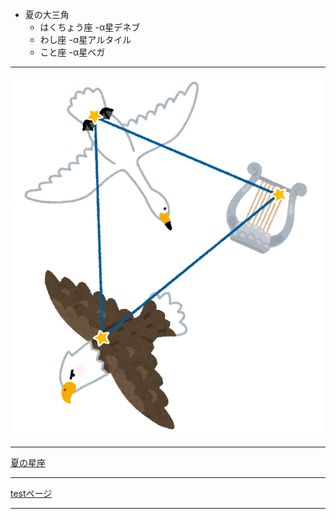 - 夏の大三角
  - はくちょう座
    -α星デネブ
  - わし座
    -α星アルタイル
  - こと座
    -α星ベガ
    
 ---
 
![夏の大三角](./natunodaisankaku.png  "https://www.irasutoya.com/2018/05/blog-post_404.html") 

 ---

[夏の星座](https://www.study-style.com/seiza/summer.html)

 ---

[testページ](./test.md)

 ---
